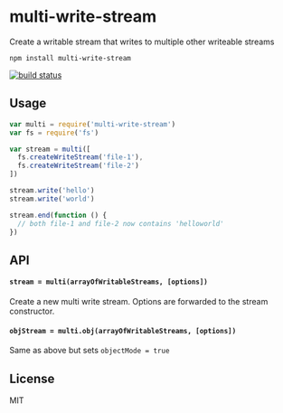 # multi-write-stream

Create a writable stream that writes to multiple other writeable streams

```
npm install multi-write-stream
```

[![build status](http://img.shields.io/travis/mafintosh/multi-write-stream.svg?style=flat)](http://travis-ci.org/mafintosh/multi-write-stream)

## Usage

``` js
var multi = require('multi-write-stream')
var fs = require('fs')

var stream = multi([
  fs.createWriteStream('file-1'),
  fs.createWriteStream('file-2')
])

stream.write('hello')
stream.write('world')

stream.end(function () {
  // both file-1 and file-2 now contains 'helloworld'
})
```

## API

#### `stream = multi(arrayOfWritableStreams, [options])`

Create a new multi write stream. Options are forwarded to the
stream constructor.

#### `objStream = multi.obj(arrayOfWritableStreams, [options])`

Same as above but sets `objectMode = true`

## License

MIT
